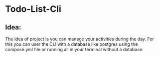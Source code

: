 # Todo-List-Cli

## Idea:
The idea of project is you can manage your activities during the day. For this you can user the CLI 
with a database like postgres using the compose.yml file or running all in your terminal without a database.